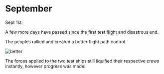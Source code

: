 # September

Sept 1st:

A few more days have passed since the first test flight and disastrous end.

The peoples rallied and created a better flight path control.

![better](./09-september/better-flight-planning.gif)

The forces applied to the two test ships still liquified their respective crews instantly, however progress was made!